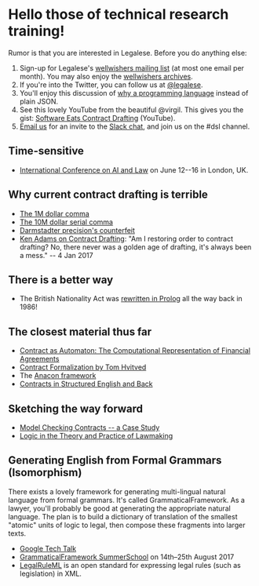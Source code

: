 # Hello those of technical research training!

Rumor is that you are interested in Legalese.  Before you do anything else:

1. Sign-up for Legalese's [wellwishers mailing list](http://wellwishers.lists.legalese.com) (at most one email per month).  You may also enjoy the [wellwishers archives](https://groups.google.com/a/lists.legalese.com/forum/#%21forum/wellwishers).
2. If you're into the Twitter, you can follow us at [@legalese](http://twitter.com/legalese).
3. You'll enjoy this discussion of [why a programming language](https://medium.com/@Legalese/code-is-law-is-code-4492c864f33f) instead of plain JSON.
4. See this lovely YouTube from the beautiful @virgil.  This gives you the gist: [Software Eats Contract Drafting](https://www.youtube.com/watch?v=mdcM4ZfSyPE&t=1553s&list=PL9iS6Wx384eJoSVUmIy8xrF-h9bLPqggZ&index=2) (YouTube).
5. [Email us](mailto:collective@legalese.com) for an invite to the [Slack chat](http://slack.legalese.com), and join us on the #dsl channel.


## Time-sensitive
* [International Conference on AI and Law](https://nms.kcl.ac.uk/icail2017/) on June 12--16 in London, UK.


## Why current contract drafting is terrible
* [The 1M dollar comma](http://www.nytimes.com/2006/10/25/business/worldbusiness/25comma.html)
* [The 10M dollar serial comma](http://www.newyorker.com/culture/culture-desk/a-few-words-about-that-ten-million-dollar-serial-comma)
* [Darmstadter precision's counterfeit](https://dl.dropboxusercontent.com/u/3308162/darmstadter%20precision's%20counterfeit%2025758526.pdf)
* [Ken Adams on Contract Drafting](https://twitter.com/KonciseD/status/816827816125677568): "Am I restoring order to contract drafting? No, there never was a golden age of drafting, it's always been a mess." -- 4 Jan 2017

## There is a better way
* The British Nationality Act was [rewritten in Prolog](http://opim.wharton.upenn.edu/~sok/papers/s/p370-sergot.pdf]) all the way back in 1986!

## The closest material thus far
* [Contract as Automaton: The Computational Representation of Financial Agreements](https://financialresearch.gov/working-papers/files/OFRwp-2015-04_Contract-as-Automaton-The-Computational-Representation-of-Financial-Agreements.pdf)
* [Contract Formalization by Tom Hvitved](https://drive.google.com/open?id=0BxOaYa8pqqSwbl9GMWtwVU5HSFU)
* The [Anacon framework](http://www.cse.chalmers.se/~gersch/anacon/)
* [Contracts in Structured English and Back](https://heim.ifi.uio.no/gerardo/flacos11-GFCL.pdf)

## Sketching the way forward

* [Model Checking Contracts -- a Case Study](http://lara.epfl.ch/w/_media/contractlanguage.pdf)
* [Logic in the Theory and Practice of Lawmaking](https://dl.dropboxusercontent.com/u/3308162/Logic%20in%20the%20Theory%20and%20Practice%20of%20Lawmaking.pdf)


## Generating English from Formal Grammars (Isomorphism)
There exists a lovely framework for generating multi-lingual natural language from formal grammars.  It's called GrammaticalFramework.  As a lawyer, you'll probably be good at generating the appropriate natural language. The plan is to build a dictionary of translation of the smallest "atomic" units of logic to legal, then compose these fragments into larger texts.
* [Google Tech Talk](https://www.youtube.com/watch?v=x1LFbDQhbso)
* [GrammaticalFramework SummerSchool](http://school.grammaticalframework.org/2017/) on 14th–25th August 2017
* [LegalRuleML](https://www.oasis-open.org/committees/legalruleml/) is an open standard for expressing legal rules (such as legislation) in XML.

